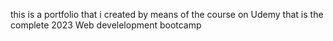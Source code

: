 this is a portfolio that i created by means of the course on Udemy that is the complete 2023 Web develelopment bootcamp
